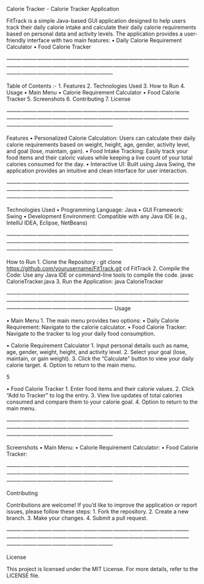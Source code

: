 Calorie Tracker - Calorie Tracker Application

FitTrack is a simple Java-based GUI application designed to help users track their daily calorie intake and calculate their daily calorie requirements based on personal data and activity levels. The application provides a user-friendly interface with two main features:
	•	Daily Calorie Requirement Calculator
	•	Food Calorie Tracker

⸻⸻⸻⸻⸻⸻⸻⸻⸻⸻⸻⸻⸻⸻⸻⸻⸻⸻⸻⸻⸻⸻⸻⸻⸻⸻⸻⸻⸻⸻⸻

Table of Contents :-
	1.	Features
	2.	Technologies Used
	3.	How to Run
	4.	Usage
	•	Main Menu
	•	Calorie Requirement Calculator
	•	Food Calorie Tracker
	5.	Screenshots
	6.	Contributing
	7.	License

⸻⸻⸻⸻⸻⸻⸻⸻⸻⸻⸻⸻⸻⸻⸻⸻⸻⸻⸻⸻⸻⸻⸻⸻⸻⸻⸻⸻⸻⸻⸻

Features
	•	Personalized Calorie Calculation:
Users can calculate their daily calorie requirements based on weight, height, age, gender, activity level, and goal (lose, maintain, gain).
	•	Food Intake Tracking:
Easily track your food items and their caloric values while keeping a live count of your total calories consumed for the day.
	•	Interactive UI:
Built using Java Swing, the application provides an intuitive and clean interface for user interaction.

⸻⸻⸻⸻⸻⸻⸻⸻⸻⸻⸻⸻⸻⸻⸻⸻⸻⸻⸻⸻⸻⸻⸻⸻⸻⸻⸻⸻⸻⸻⸻

Technologies Used
	•	Programming Language: Java
	•	GUI Framework: Swing
	•	Development Environment: Compatible with any Java IDE (e.g., IntelliJ IDEA, Eclipse, NetBeans)

⸻⸻⸻⸻⸻⸻⸻⸻⸻⸻⸻⸻⸻⸻⸻⸻⸻⸻⸻⸻⸻⸻⸻⸻⸻⸻⸻⸻⸻⸻⸻

How to Run
	1.	Clone the Repository : 
     git clone https://github.com/yourusername/FitTrack.git
     cd FitTrack
 2.	Compile the Code:
   Use any Java IDE or command-line tools to compile the code.
    javac CalorieTracker.java
 3.	Run the Application:
   java CalorieTracker

⸻⸻⸻⸻⸻⸻⸻⸻⸻⸻⸻⸻⸻⸻⸻⸻⸻⸻⸻⸻⸻⸻⸻⸻⸻⸻⸻⸻⸻⸻⸻
 Usage

• Main Menu
	1.	The main menu provides two options:
	•	Daily Calorie Requirement: Navigate to the calorie calculator.
	•	Food Calorie Tracker: Navigate to the tracker to log your daily food consumption.


• Calorie Requirement Calculator
	1.	Input personal details such as name, age, gender, weight, height, and activity level.
	2.	Select your goal (lose, maintain, or gain weight).
	3.	Click the “Calculate” button to view your daily calorie target.
	4.	Option to return to the main menu.

5

• Food Calorie Tracker
	1.	Enter food items and their calorie values.
	2.	Click “Add to Tracker” to log the entry.
	3.	View live updates of total calories consumed and compare them to your calorie goal.
	4.	Option to return to the main menu.

⸻⸻⸻⸻⸻⸻⸻⸻⸻⸻⸻⸻⸻⸻⸻⸻⸻⸻⸻⸻⸻⸻⸻⸻⸻⸻⸻⸻⸻⸻⸻

Screenshots
	•	Main Menu:
 	•	Calorie Requirement Calculator:
  •	Food Calorie Tracker:

⸻⸻⸻⸻⸻⸻⸻⸻⸻⸻⸻⸻⸻⸻⸻⸻⸻⸻⸻⸻⸻⸻⸻⸻⸻⸻⸻⸻⸻⸻⸻

Contributing

Contributions are welcome! If you’d like to improve the application or report issues, please follow these steps:
	1.	Fork the repository.
	2.	Create a new branch.
	3.	Make your changes.
	4.	Submit a pull request.

⸻⸻⸻⸻⸻⸻⸻⸻⸻⸻⸻⸻⸻⸻⸻⸻⸻⸻⸻⸻⸻⸻⸻⸻⸻⸻⸻⸻⸻⸻⸻

License

This project is licensed under the MIT License.
For more details, refer to the LICENSE file.


